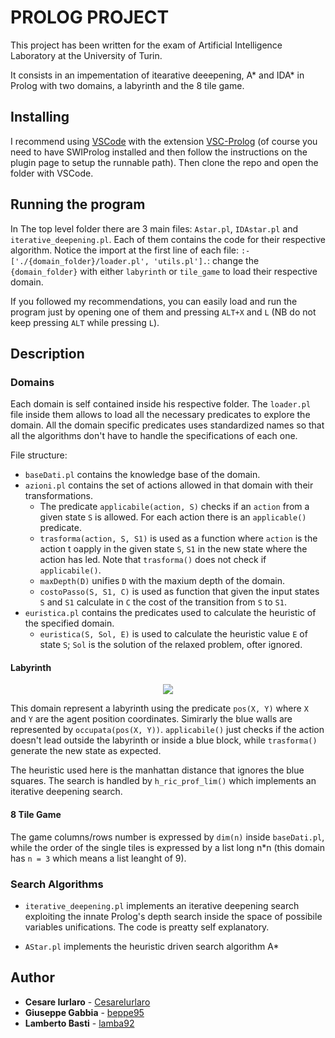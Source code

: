 # PROLOG PROJECT

This project has been written for the exam of Artificial Intelligence Laboratory at the University of Turin.

It consists in an impementation of itearative deeepening, A* and IDA* in Prolog with two domains, a labyrinth and the 8 tile game.

## Installing

I recommend using [VSCode](https://code.visualstudio.com/download) with the extension [VSC-Prolog](https://marketplace.visualstudio.com/items?itemName=arthurwang.vsc-prolog) (of course you need to have SWIProlog installed and then follow the instructions on the plugin page to setup the runnable path). Then clone the repo and open the folder with VSCode.

## Running the program

In The top level folder there are 3 main files: `Astar.pl`, `IDAstar.pl` and `iterative_deepening.pl`. Each of them contains the code for their respective algorithm. Notice the import at the first line of each file: `:-['./{domain_folder}/loader.pl', 'utils.pl'].`: change the `{domain_folder}` with either `labyrinth` or `tile_game` to load their respective domain.

If you followed my recommendations, you can easily load and run the program just by opening one of them and pressing `ALT+X` and `L` (NB do not keep pressing `ALT` while pressing `L`).

## Description

### Domains

Each domain is self contained inside his respective folder. The `loader.pl` file inside them allows to load all the necessary predicates to explore the domain. All the domain specific predicates uses standardized names so that all the algorithms don't have to handle the specifications of each one.

File structure:

- `baseDati.pl` contains the knowledge base of the domain.
- `azioni.pl` contains the set of actions allowed in that domain with their transformations.
  - The predicate `applicabile(action, S)` checks if an `action` from a given state `S` is allowed. For each action there is an `applicable()` predicate.
  - `trasforma(action, S, S1)` is used as a function where `action` is the action t oapply in the given state `S`, `S1` in the new state where the action has led. Note that `trasforma()` does not check if `applicabile()`.
  - `maxDepth(D)` unifies `D` with the maxium depth of the domain.
  - `costoPasso(S, S1, C)` is used as function that given the input states `S` and `S1` calculate in `C` the cost of the transition from `S` to `S1`.
- `euristica.pl` contains the predicates used to calculate the heuristic of the specified domain.
  - `euristica(S, Sol, E)` is used to calculate the heuristic value `E` of state `S`; `Sol` is the solution of the relaxed problem, ofter ignored.

#### Labyrinth

<p align="center">
  <img src="https://raw.githubusercontent.com/lamba92/prolog-project/master/stuff/labyrinth.png"/>
</p>

This domain represent a labyrinth using the predicate `pos(X, Y)` where `X` and `Y` are the agent position coordinates. Simirarly the blue walls are represented by `occupata(pos(X, Y))`. `applicabile()` just checks if the action doesn't lead outside the labyrinth or inside a blue block, while `trasforma()` generate the new state as expected.

The heuristic used here is the manhattan distance that ignores the blue squares. The search is handled by `h_ric_prof_lim()` which implements an iterative deepening search.

#### 8 Tile Game

The game columns/rows number is expressed by `dim(n)` inside `baseDati.pl`, while the order of the single tiles is expressed by a list long n*n (this domain has `n = 3` which means a list leanght of 9). 

### Search Algorithms

- `iterative_deepening.pl` implements an iterative deepening search exploiting the innate Prolog's depth search inside the space of possibile variables unifications. The code is preatty self explanatory.

- `AStar.pl` implements the heuristic driven search algorithm A*

## Author

* **Cesare Iurlaro** - [CesareIurlaro](https://github.com/CesareIurlaro)
* **Giuseppe Gabbia**  - [beppe95](https://github.com/beppe95)
* **Lamberto Basti**  - [lamba92](https://github.com/lamba92)
